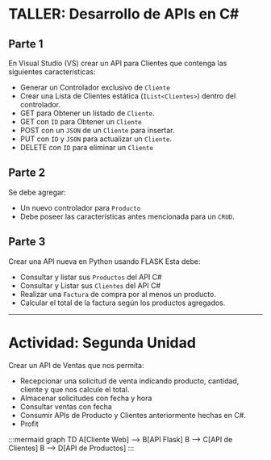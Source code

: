 # TALLER: Desarrollo de APIs en C#

## Parte 1
En Visual Studio (VS) crear un API para Clientes que contenga las siguientes características:

- Generar un Controlador exclusivo de `Cliente`
- Crear una Lista de Clientes estática (`IList<Clientes>`) dentro del controlador.
- GET para Obtener un listado de `Cliente`.
- GET con `ID` para Obtener un `Cliente`
- POST con un `JSON` de un `Cliente` para insertar.
- PUT con `ID` y `JSON` para actualizar un `Cliente`.
- DELETE con `ID` para eliminar un `Cliente`

## Parte 2
Se debe agregar:
- Un nuevo controlador para `Producto`
- Debe poseer las características antes mencionada para un `CRUD`.

## Parte 3
Crear una API nueva en Python usando FLASK
Esta debe:
- Consultar y listar sus `Productos` del API C#
- Consultar y Listar sus `Clientes` del API C#
- Realizar una `Factura` de compra por al menos un producto.
- Calcular el total de la factura según los productos agregados.

----

# Actividad: Segunda Unidad
Crear un API de Ventas que nos permita:
- Recepcionar una solicitud de venta indicando producto, cantidad, cliente y que nos calcule el total.
- Almacenar solicitudes con fecha y hora
- Consultar ventas con fecha
- Consumir APIs de Producto y Clientes anteriormente hechas en C#.
- Profit

:::mermaid
graph TD
    A[Cliente Web] --> B[API Flask]
    B --> C[API de Clientes]
    B --> D[API de Productos]
:::
